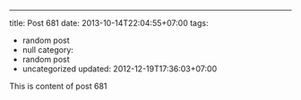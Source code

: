 ---
title: Post 681
date: 2013-10-14T22:04:55+07:00
tags:
  - random post
  - null
category:
  - random post
  - uncategorized
updated: 2012-12-19T17:36:03+07:00

This is content of post 681